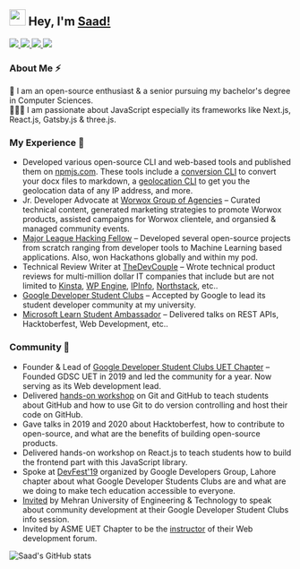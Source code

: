 ## <img src="https://github.com/TheDudeThatCode/TheDudeThatCode/blob/master/Assets/Hi.gif" width="29px"> Hey, I'm [Saad!](http://msaad.dev)

<a href="https://www.linkedin.com/in/msaaddev/" target="_blank" rel="noopener noreferrer">
  <img src="https://img.shields.io/badge/LinkedIn-Saad%20Irfan-blue?logo=linkedin&logoColor=blue&color=blue" />
</a>

<a href="https://twitter.com/msaaddev" target="_blank" rel="noopener noreferrer">
  <img src="https://img.shields.io/badge/Twitter-msaaddev-blue?logo=twitter&logoColor=blue&color=blue" />
</a>

<a href="mailto:mrsaadirfan@gmail.com.com" target="_blank" rel="noopener noreferrer">
  <img src="https://img.shields.io/badge/Gmail-Saad%20Irfan-red?logo=gmail&logoColor=red&color=red" />
</a>

<a href="https://www.youtube.com/channel/UCNQgFgvbz_Vf_2_sWaaKV8Q" target="_blank" rel="noopener noreferrer">
  <img src="https://img.shields.io/badge/YouTube-Saad%20Irfan-red?logo=youtube&logoColor=red&color=red" />
</a>

### About Me ⚡️

🎩 I am an open-source enthusiast & a senior pursuing my bachelor's degree in Computer Sciences. <br/>
👨🏻‍💻 I am passionate about JavaScript especially its frameworks like Next.js, React.js, Gatsby.js & three.js. <br/>

### My Experience 🚀

- Developed various open-source CLI and web-based tools and published them on [npmjs.com](https://www.npmjs.com/~msaaddev). These tools include a [conversion CLI](https://github.com/msaaddev/docx-to-markdown) to convert your docx files to markdown, a [geolocation CLI](https://github.com/msaaddev/geo-location-cli) to get you the geolocation data of any IP address, and more.
- Jr. Developer Advocate at [Worwox Group of Agencies](https://worwox.com) – Curated technical content, generated marketing strategies to promote Worwox products, assisted campaigns for Worwox clientele, and organsied & managed community events.
- [Major League Hacking Fellow](https://fellowship.mlh.io) – Developed several open-source projects from scratch ranging from developer tools to Machine Learning based applications. Also, won Hackathons globally and within my pod.
- Technical Review Writer at [TheDevCouple](https://thedevcouple.com/author/muhammadsaad/) – Wrote technical product reviews for multi-million dollar IT companies that include but are not limited to [Kinsta](http://kinsta.com), [WP Engine](https://wpengine.com), [IPInfo](https://www.google.com/search?client=safari&rls=en&q=ipinfo&ie=UTF-8&oe=UTF-8), [Northstack](https://northstack.com), etc..
- [Google Developer Student Clubs](https://developers.google.com/community/dsc) – Accepted by Google to lead its student developer community at my university.
- [Microsoft Learn Student Ambassador](https://studentambassadors.microsoft.com) – Delivered talks on REST APIs, Hacktoberfest, Web Development, etc..

### Community 👥

- Founder & Lead of [Google Developer Student Clubs UET Chapter](https://dsc.community.dev/university-of-engineering-and-technology-lahore/) – Founded GDSC UET in 2019 and led the community for a year. Now serving as its Web development lead.
- Delivered [hands-on workshop](https://www.instagram.com/p/B3SV_-vJcoS/) on Git and GitHub to teach students about GitHub and how to use Git to do version controlling and host their code on GitHub.
- Gave talks in 2019 and 2020 about Hacktoberfest, how to contribute to open-source, and what are the benefits of building open-source products.
- Delivered hands-on workshop on React.js to teach students how to build the frontend part with this JavaScript library.
- Spoke at [DevFest'19](https://www.instagram.com/p/B5PrRR3J0yr/) organized by Google Developers Group, Lahore chapter about what Google Developer Students Clubs are and what are we doing to make tech education accessible to everyone.
- [Invited](https://www.youtube.com/watch?v=216LU4_yJT8) by Mehran University of Engineering & Technology to speak about community development at their Google Developer Student Clubs info session.
- Invited by ASME UET Chapter to be the [instructor](https://www.youtube.com/watch?v=l6U7pXfyuP4) of their Web development forum.

![Saad's GitHub stats](https://github-readme-stats.vercel.app/api?username=msaaddev&show_icons=true&hide_border=true&count_private=true)
